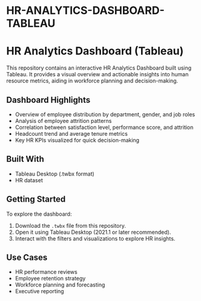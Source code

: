 # HR-ANALYTICS-DASHBOARD-TABLEAU

# HR Analytics Dashboard (Tableau)

This repository contains an interactive HR Analytics Dashboard built using Tableau. It provides a visual overview and actionable insights into human resource metrics, aiding in workforce planning and decision-making.

## Dashboard Highlights

- Overview of employee distribution by department, gender, and job roles
- Analysis of employee attrition patterns
- Correlation between satisfaction level, performance score, and attrition
- Headcount trend and average tenure metrics
- Key HR KPIs visualized for quick decision-making

## Built With

- Tableau Desktop (.twbx format)
- HR dataset 

## Getting Started

To explore the dashboard:

1. Download the `.twbx` file from this repository.
2. Open it using Tableau Desktop (2021.1 or later recommended).
3. Interact with the filters and visualizations to explore HR insights.


## Use Cases

- HR performance reviews
- Employee retention strategy
- Workforce planning and forecasting
- Executive reporting



